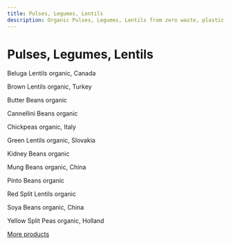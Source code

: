 ```yaml
---
title: Pulses, Legumes, Lentils
description: Organic Pulses, Legumes, Lentils from zero waste, plastic free, un_rap in Falmouth
---
```

# Pulses, Legumes, Lentils

Beluga Lentils
organic, Canada

Brown Lentils
organic, Turkey

Butter Beans
organic

Cannellini Beans
organic

Chickpeas
organic, Italy

Green Lentils
organic, Slovakia

Kidney Beans
organic

Mung Beans
organic, China

Pinto Beans
organic

Red Split Lentils
organic

Soya Beans
organic, China

Yellow Split Peas
organic, Holland

[More products](/howto/fill-containers.html)
